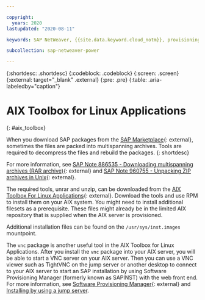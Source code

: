 ```yaml
---

copyright:
  years: 2020
lastupdated: "2020-08-11"

keywords: SAP NetWeaver, {{site.data.keyword.cloud_notm}}, provisioning, AIX, Linux, VNC

subcollection: sap-netweaver-power

---
```


{:shortdesc: .shortdesc}
{:codeblock: .codeblock}
{:screen: .screen}
{:external: target="_blank" .external}
{:pre: .pre}
{:table: .aria-labeledby="caption"}

# AIX Toolbox for Linux Applications 
{: #aix_toolbox}

When you download SAP packages from the [SAP Marketplace](https://support.sap.com/en/my-support/software-downloads.html){: external}, sometimes the files are packed into multispanning archives. Tools are required to decompress the files and rebuild the packages.
{: shortdesc}

For more information, see [SAP Note 886535 - Downloading multispanning archives (RAR archive)](https://launchpad.support.sap.com/#/notes/886535){: external} and [SAP Note 960755 - Unpacking ZIP archives in Unix](https://launchpad.support.sap.com/#/notes/960755){: external}. 

The required tools, unrar and unzip, can be downloaded from the [AIX Toolbox For Linux Applications](https://www.ibm.com/support/pages/aix-toolbox-linux-applications-downloads-alpha#U){: external}. Download the tools and use RPM to install them on your AIX system. You might need to install additional filesets as a prerequisite. These files might already be in the limited AIX repository that is supplied when the AIX server is provisioned.

Additional installation files can be found on the `/usr/sys/inst.images` mountpoint.

The `vnc` package is another useful tool in the AIX Toolbox for Linux Applications. After you install the `vnc` package into your AIX server, you will be able to start a VNC server on your AIX server. Then you can use a VNC viewer such as TightVNC on the jump server or another desktop to connect to your AIX server to start an SAP installation by using Software Provisioning Manager (formerly known as SAPINST) with the web front end. For more information, see [Software Provisioning Manager](https://support.sap.com/en/tools/software-logistics-tools/software-provisioning-manager.html){: external} and [Installing by using a jump server](/docs/sap-netweaver-power?topic=sap-netweaver-power-installing_jump_server).
